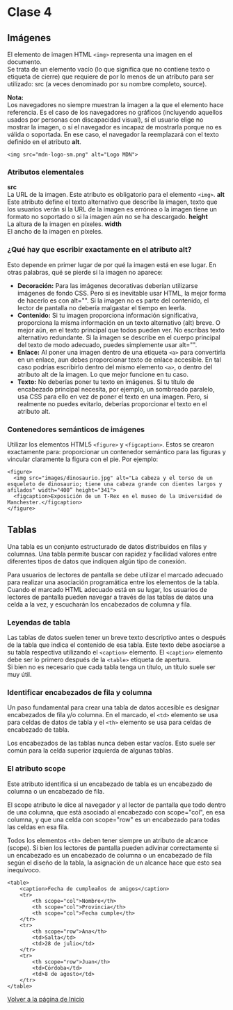 # Clase 4

## Imágenes

El elemento de imagen HTML `<img>` representa una imagen en el documento.  
Se trata de un elemento vacío (lo que significa que no contiene texto o etiqueta de cierre) que requiere de por lo menos de un atributo para ser utilizado: src (a veces denominado por su nombre completo, source). 

**Nota:**   
Los navegadores no siempre muestran la imagen a la que el elemento hace referencia. Es el caso de los navegadores no gráficos (incluyendo aquellos usados por personas con discapacidad visual), sí el usuario elige no mostrar la imagen, o sí el navegador es incapaz de mostrarla porque no es válida o soportada. En ese caso, el navegador la reemplazará con el texto definido en el atributo **alt**.  
~~~
<img src="mdn-logo-sm.png" alt="Logo MDN">
~~~

### Atributos elementales

**src**  
La URL de la imagen. Este atributo es obligatorio para el elemento `<img>`.
**alt**  
Este atributo define el texto alternativo que describe la imagen, texto que los usuarios verán si la URL de la imagen es errónea o la imagen tiene un formato no soportado o si la imagen aún no se ha descargado.
**height**  
La altura de la imagen en píxeles.
**width**  
El ancho de la imagen en píxeles.

### ¿Qué hay que escribir exactamente en el atributo alt? 

Esto depende en primer lugar de por qué la imagen está en ese lugar. En otras palabras, qué se pierde si la imagen no aparece:
- **Decoración:** Para las imágenes decorativas deberían utilizarse imágenes de fondo CSS. Pero si es inevitable usar HTML, la mejor forma de hacerlo es con alt="". Si la imagen no es parte del contenido, el lector de pantalla no debería malgastar el tiempo en leerla.
- **Contenido:** Si tu imagen proporciona información significativa, proporciona la misma información en un texto alternativo (alt) breve. O mejor aún, en el texto principal que todos pueden ver. No escribas texto alternativo redundante. Si la imagen se describe en el cuerpo principal del texto de modo adecuado, puedes simplemente usar alt="".
- **Enlace:** Al poner una imagen dentro de una etiqueta `<a>` para convertirla en un enlace, aun debes proporcionar texto de enlace accesible. En tal caso podrías escribirlo dentro del mismo elemento `<a>`, o dentro del atributo alt de la imagen. Lo que mejor funcione en tu caso.
- **Texto:** No deberías poner tu texto en imágenes.  Si tu título de encabezado principal necesita, por ejemplo, un sombreado paralelo, usa CSS para ello en vez de poner el texto en una imagen. Pero, si realmente no puedes evitarlo, deberías proporcionar el texto en el atributo alt.


### Contenedores semánticos de imágenes

Utilizar los elementos HTML5 `<figure>` y `<figcaption>`. Estos se crearon exactamente para: proporcionar un contenedor semántico para las figuras y vincular claramente la figura con el pie. Por ejemplo:  
~~~
<figure>
  <img src="images/dinosaurio.jpg" alt="La cabeza y el torso de un esqueleto de dinosaurio; tiene una cabeza grande con dientes largos y afilados" width="400” height="341">
  <figcaption>Exposición de un T-Rex en el museo de la Universidad de Manchester.</figcaption>
</figure>
~~~

## Tablas

Una tabla es un conjunto estructurado de datos distribuidos en filas y columnas. Una tabla permite buscar con rapidez y facilidad valores entre diferentes tipos de datos que indiquen algún tipo de conexión.

Para usuarios de lectores de pantalla se debe utilizar el marcado adecuado para realizar una asociación programática entre los elementos de la tabla. Cuando el marcado HTML adecuado está en su lugar, los usuarios de lectores de pantalla pueden navegar a través de las tablas de datos una celda a la vez, y escucharán los encabezados de columna y fila.

### Leyendas de tabla
Las tablas de datos suelen tener un breve texto descriptivo antes o después de la tabla que indica el contenido de esa tabla. Este texto debe asociarse a su tabla respectiva utilizando el `<caption>` elemento. El `<caption>` elemento debe ser lo primero después de la `<table>` etiqueta de apertura.  
Si bien no es necesario que cada tabla tenga un título, un título suele ser muy útil. 

### Identificar encabezados de fila y columna
Un paso fundamental para crear una tabla de datos accesible es designar encabezados de fila y/o columna. En el marcado, el `<td>` elemento se usa para celdas de datos de tabla y el `<th>` elemento se usa para celdas de encabezado de tabla. 

Los encabezados de las tablas nunca deben estar vacíos. Esto suele ser  común para la celda superior izquierda de algunas tablas.

### El atributo scope  
Este atributo identifica si un encabezado de tabla es un encabezado de columna o un encabezado de fila.

El scope atributo le dice al navegador y al lector de pantalla que todo dentro de una columna, que está asociado al encabezado con scope="col", en esa columna, y que una celda con scope="row" es un encabezado para todas las celdas en esa fila.

Todos los elementos `<th>` deben tener siempre un atributo de alcance (scope). Si bien los lectores de pantalla pueden adivinar correctamente si un encabezado es un encabezado de columna o un encabezado de fila según el diseño de la tabla, la asignación de un alcance hace que esto sea inequívoco.

~~~
<table>
	<caption>Fecha de cumpleaños de amigos</caption>
	<tr>
		<th scope="col">Nombre</th>
		<th scope="col">Provincia</th>
		<th scope="col">Fecha cumple</th>
	</tr>
	<tr>
		<th scope="row">Ana</th>
		<td>Salta</td>
		<td>28 de julio</td>
	</tr>
	<tr>
		<th scope="row">Juan</th>
		<td>Córdoba</td>
		<td>8 de agosto</td>
	</tr>
</table>
~~~

[Volver a la página de Inicio](index.md)  
